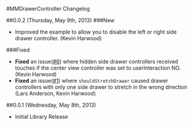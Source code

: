 #MMDrawerController Changelog

##0.0.2 (Thursday, May 9th, 2013)
###New

* Improved the example to allow you to disable the left or right side drawer controller. (Kevin Harwood)

###Fixed
* **Fixed** an issue([#6](https://github.com/mutualmobile/MMDrawerController/issues/1)) where hidden side drawer controllers received touches if the center view controller was set to userInteraction NO. (Kevin Harwood)
* **Fixed** an issue([#1](https://github.com/mutualmobile/MMDrawerController/issues/1)) where `shouldStretchDrawer` caused drawer controllers with only one side drawer to stretch in the wrong direction (Lars Anderson, Kevin Harwood)

##0.0.1 (Wednesday, May 8th, 2013)

 * Initial Library Release
